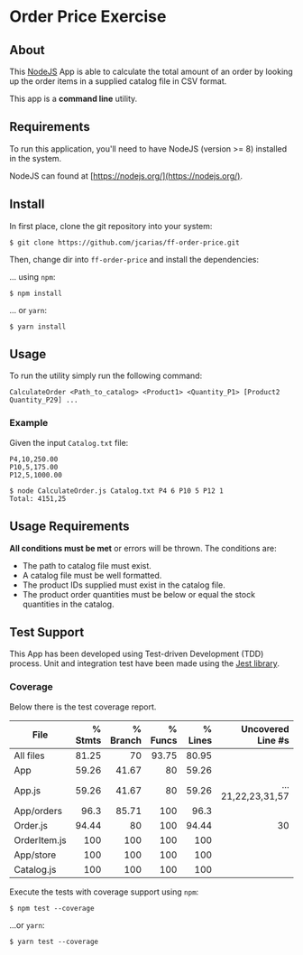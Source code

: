 # Order Price Exercise

## About

This [NodeJS](https://nodejs.org/) App is able to calculate the total amount of an order by looking up the order items in a supplied catalog file in CSV format.

This app is a **command line** utility.

## Requirements

To run this application, you'll need to have NodeJS (version >= 8) installed in the system.

NodeJS can found at [https://nodejs.org/](https://nodejs.org/).

## Install

In first place, clone the git repository into your system:

```shell
$ git clone https://github.com/jcarias/ff-order-price.git
```

Then, change dir into `ff-order-price` and install the dependencies:

... using `npm`:

```shell
$ npm install
```

... or `yarn`:

```shell
$ yarn install
```

## Usage

To run the utility simply run the following command:

`CalculateOrder <Path_to_catalog> <Product1> <Quantity_P1> [Product2 Quantity_P29] ...`

### Example

Given the input `Catalog.txt` file:

```
P4,10,250.00
P10,5,175.00
P12,5,1000.00
```

```shell
$ node CalculateOrder.js Catalog.txt P4 6 P10 5 P12 1
Total: 4151,25
```

## Usage Requirements

**All conditions must be met** or errors will be thrown. The conditions are:

- The path to catalog file must exist.
- A catalog file must be well formatted.
- The product IDs supplied must exist in the catalog file.
- The product order quantities must be below or equal the stock quantities in the catalog.

## Test Support

This App has been developed using Test-driven Development (TDD) process. Unit and integration test have been made using the [Jest library]().

### Coverage

Below there is the test coverage report.

| File         | % Stmts | % Branch | % Funcs | % Lines |  Uncovered Line #s |
| ------------ | ------: | -------: | ------: | ------: | -----------------: |
| All files    |   81.25 |       70 |   93.75 |   80.95 |                    |
| App          |   59.26 |    41.67 |      80 |   59.26 |                    |
| App.js       |   59.26 |    41.67 |      80 |   59.26 | ... 21,22,23,31,57 |
| App/orders   |    96.3 |    85.71 |     100 |    96.3 |                    |
| Order.js     |   94.44 |       80 |     100 |   94.44 |                 30 |
| OrderItem.js |     100 |      100 |     100 |     100 |                    |
| App/store    |     100 |      100 |     100 |     100 |                    |
| Catalog.js   |     100 |      100 |     100 |     100 |                    |

Execute the tests with coverage support using `npm`:

```shell
$ npm test --coverage
```

...or `yarn`:

```shell
$ yarn test --coverage
```
